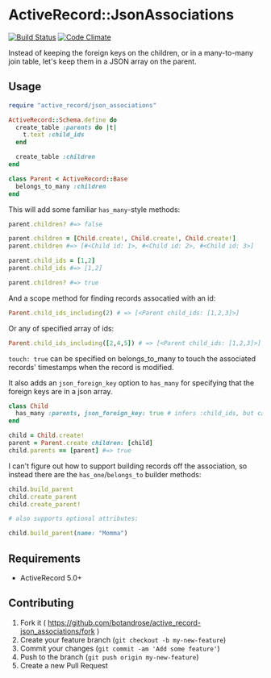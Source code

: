 # ActiveRecord::JsonAssociations

[![Build Status](https://travis-ci.org/botandrose/active_record-json_associations.svg)](https://travis-ci.org/botandrose/active_record-json_associations)
[![Code Climate](https://codeclimate.com/github/botandrose/active_record-json_associations/badges/gpa.svg)](https://codeclimate.com/github/botandrose/active_record-json_associations)

Instead of keeping the foreign keys on the children, or in a many-to-many join table, let's keep them in a JSON array on the parent.

## Usage

```ruby
require "active_record/json_associations"

ActiveRecord::Schema.define do
  create_table :parents do |t|
    t.text :child_ids
  end

  create_table :children
end

class Parent < ActiveRecord::Base
  belongs_to_many :children
end
```

This will add some familiar `has_many`-style methods:

```ruby
parent.children? #=> false

parent.children = [Child.create!, Child.create!, Child.create!]
parent.children #=> [#<Child id: 1>, #<Child id: 2>, #<Child id: 3>]

parent.child_ids = [1,2]
parent.child_ids #=> [1,2]

parent.children? #=> true
```

And a scope method for finding records assocatied with an id:

```ruby
Parent.child_ids_including(2) # => [<Parent child_ids: [1,2,3]>]
```

Or any of specified array of ids:

```ruby
Parent.child_ids_including([2,4,5]) # => [<Parent child_ids: [1,2,3]>]
```

`touch: true` can be specified on belongs_to_many to touch the associated records' timestamps when the record is modified.

It also adds an `json_foreign_key` option to `has_many` for specifying that the foreign keys are in a json array.

```ruby
class Child
  has_many :parents, json_foreign_key: true # infers :child_ids, but can be overridden
end

child = Child.create!
parent = Parent.create children: [child]
child.parents == [parent] #=> true
```

I can't figure out how to support building records off the association, so instead there are the `has_one`/`belongs_to` builder methods:

```ruby
child.build_parent
child.create_parent
child.create_parent!

# also supports optional attributes:

child.build_parent(name: "Momma")
```

## Requirements

* ActiveRecord 5.0+

## Contributing

1. Fork it ( https://github.com/botandrose/active_record-json_associations/fork )
2. Create your feature branch (`git checkout -b my-new-feature`)
3. Commit your changes (`git commit -am 'Add some feature'`)
4. Push to the branch (`git push origin my-new-feature`)
5. Create a new Pull Request

